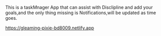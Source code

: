 This is a taskMnager App that can assist with Disclipline and add your goals,and the only thing missing is Notifications,will be updated as time goes.

https://gleaming-pixie-bd8009.netlify.app
